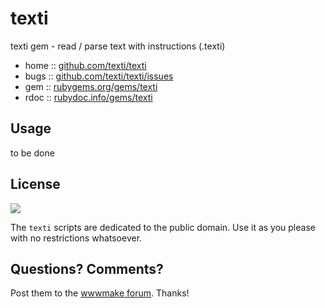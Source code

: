 # texti

texti gem -  read / parse text with instructions (.texti)


* home  :: [github.com/texti/texti](https://github.com/texti/texti)
* bugs  :: [github.com/texti/texti/issues](https://github.com/texti/texti/issues)
* gem   :: [rubygems.org/gems/texti](https://rubygems.org/gems/texti)
* rdoc  :: [rubydoc.info/gems/texti](http://rubydoc.info/gems/texti)




## Usage

to be done


## License

![](https://publicdomainworks.github.io/buttons/zero88x31.png)

The `texti` scripts are dedicated to the public domain.
Use it as you please with no restrictions whatsoever.

## Questions? Comments?

Post them to the [wwwmake forum](http://groups.google.com/group/wwwmake). Thanks!
